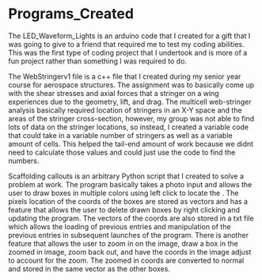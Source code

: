 # Programs_Created

The LED_Waveform_Lights is an arduino code that I created for a gift that I was going to give to a friend that 
required me to test my coding abilities. This was the first type of coding project that I undertook and is more of a fun
project rather than something I was required to do.


The WebStringerv1 file is a c++ file that I created during my senior year course for aerospace structures. The assignment was
to basically come up with the shear stresses and axial forces that a stringer on a wing experiences due to the geometry, lift, 
and drag. The multicell web-stringer analysis basically required location of stringers in an X-Y space and the areas of the stringer
cross-section, however, my group was not able to find lots of data on the stringer locations, so instead, I created a variable code
that could take in a variable number of stringers as well as a variable amount of cells. This helped the tail-end amount of work
because we didnt need to calculate those values and could just use the code to find the numbers. 

Scaffolding callouts is an arbitrary Python script that I created to solve a problem at work. The program basically takes a photo input and 
allows the user to draw boxes in multiple colors using left click to locate the . The pixels location of the coords of the boxes are 
stored as vectors and has a feature that allows the user to delete drawn boxes by right clicking and updating the program. The vectors 
of the coords are also stored in a txt file which allows the loading of previous entries and manipulation of the previous entries in 
subsequent launches of the program. There is another feature that allows the user to zoom in on the image, draw a box in the zoomed in 
image, zoom back out, and have the coords in the image adjust to account for the zoom. The zoomed in coords are converted to normal and
stored in the same vector as the other boxes.
